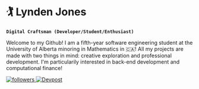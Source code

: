 # 🏌️‍ Lynden Jones

**`Digital Craftsman (Developer/Student/Enthusiast)`**

Welcome to my Github! I am a fifth-year software engineering student at the University of Alberta minoring in Mathematics in 🇨🇦! All my projects are made with two things in mind: creative exploration and professional development. I'm particularily interested in back-end development and computational finance!

<p align="left">
      <a href="https://www.linkedin.com/in/lynden-jones-39022a226/" target="_blank">
         <img alt="followers" title="Connect with me on LinkedIn" src="https://img.shields.io/badge/LinkedIn-0077B5?style=for-the-badge&logo=linkedin&logoColor=white"/>
      </a>
      <a href="https://devpost.com/lyndenjones0" target="_blank">
            <img alt="Devpost" title="Check out my Hackathon Projects" src="https://img.shields.io/badge/Devpost-003E54?logo=devpost&logoColor=fff&style=for-the-badge"/>
      </a>
</p>

<!--![Lynden's GitHub stats](https://github-readme-stats.vercel.app/api?username=lyndenj&show_icons=true&theme=gruvbox) --!>
<!--
**LyndenJ/LyndenJ** is a ✨ _special_ ✨ repository because its `README.md` (this file) appears on your GitHub profile.

Here are some ideas to get you started:

- 🔭 I’m currently working on ...
- 🌱 I’m currently learning ...
- 👯 I’m looking to collaborate on ...
- 🤔 I’m looking for help with ...
- 💬 Ask me about ...
- 📫 How to reach me: ...
- 😄 Pronouns: ...
- ⚡ Fun fact: ...
-->

